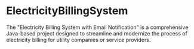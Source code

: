 # ElectricityBillingSystem
The "Electricity Billing System with Email Notification" is a comprehensive Java-based project designed to streamline and modernize the process of electricity billing for utility companies or service providers.
